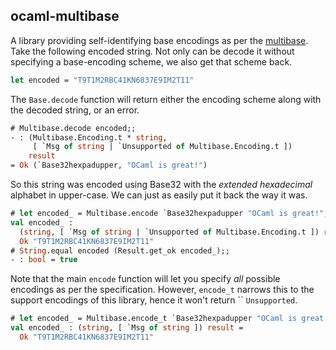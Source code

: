 ocaml-multibase
---------------

A library providing self-identifying base encodings as per the [multibase](https://github.com/multiformats/multibase). Take the following encoded string. Not only can be decode it without specifying a base-encoding scheme, we also get that scheme back.

```ocaml
let encoded = "T9T1M2RBC41KN6837E9IM2T11"
```

The `Base.decode` function will return either the encoding scheme along with the decoded string, or an error.

```ocaml
# Multibase.decode encoded;;
- : (Multibase.Encoding.t * string,
     [ `Msg of string | `Unsupported of Multibase.Encoding.t ])
    result
= Ok (`Base32hexpadupper, "OCaml is great!")
```

So this string was encoded using Base32 with the _extended hexadecimal_ alphabet in upper-case. We can just as easily put it back the way it was.

```ocaml
# let encoded_ = Multibase.encode `Base32hexpadupper "OCaml is great!";;
val encoded_ :
  (string, [ `Msg of string | `Unsupported of Multibase.Encoding.t ]) result =
  Ok "T9T1M2RBC41KN6837E9IM2T11"
# String.equal encoded (Result.get_ok encoded_);;
- : bool = true
```

Note that the main `encode` function will let you specify _all_ possible encodings as per the specification. However, `encode_t` narrows this to the support encodings of this library, hence it won't return `` `Unsupported`.

```ocaml
# let encoded_ = Multibase.encode_t `Base32hexpadupper "OCaml is great!";;
val encoded_ : (string, [ `Msg of string ]) result =
  Ok "T9T1M2RBC41KN6837E9IM2T11"
```

